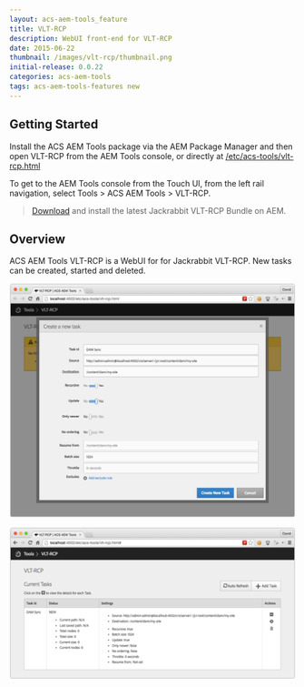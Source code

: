 ```yaml
---
layout: acs-aem-tools_feature
title: VLT-RCP
description: WebUI front-end for VLT-RCP
date: 2015-06-22
thumbnail: /images/vlt-rcp/thumbnail.png
initial-release: 0.0.22
categories: acs-aem-tools
tags: acs-aem-tools-features new
---
```


## Getting Started

Install the ACS AEM Tools package via the AEM Package Manager and then open VLT-RCP from the AEM Tools console, or directly at [/etc/acs-tools/vlt-rcp.html](http://localhost:4502/etc/acs-tools/vlt-rcp.html)

To get to the AEM Tools console from the Touch UI, from the left rail navigation, select Tools > ACS AEM Tools > VLT-RCP.

> [Download](http://mvnrepository.com/artifact/org.apache.jackrabbit.vault/org.apache.jackrabbit.vault.rcp) and install the latest Jackrabbit VLT-RCP Bundle on AEM.

## Overview

ACS AEM Tools VLT-RCP is a WebUI for for Jackrabbit VLT-RCP. New tasks can be created, started and deleted.

![VLT-RCP New](/acs-aem-tools/images/vlt-rcp/new.png)

![VLT-RCP Status](/acs-aem-tools/images/vlt-rcp/status.png)
